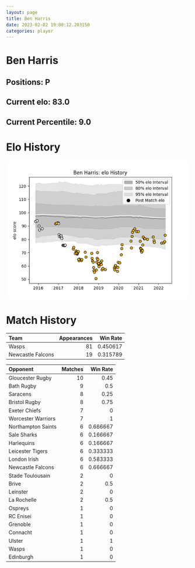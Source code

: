 ```yaml
---  
layout: page  
title: Ben Harris  
date: 2023-02-02 19:00:12.203150  
categories: player  
---
```

# Ben Harris

## Positions: P

## Current elo: 83.0

## Current Percentile: 9.0

# Elo History


![elo history](history_BenHarris.png)
# Match History


| Team              |   Appearances |   Win Rate |
|:------------------|--------------:|-----------:|
| Wasps             |            81 |   0.450617 |
| Newcastle Falcons |            19 |   0.315789 |

| Opponent           |   Matches |   Win Rate |
|:-------------------|----------:|-----------:|
| Gloucester Rugby   |        10 |   0.45     |
| Bath Rugby         |         9 |   0.5      |
| Saracens           |         8 |   0.25     |
| Bristol Rugby      |         8 |   0.75     |
| Exeter Chiefs      |         7 |   0        |
| Worcester Warriors |         7 |   1        |
| Northampton Saints |         6 |   0.666667 |
| Sale Sharks        |         6 |   0.166667 |
| Harlequins         |         6 |   0.166667 |
| Leicester Tigers   |         6 |   0.333333 |
| London Irish       |         6 |   0.583333 |
| Newcastle Falcons  |         6 |   0.666667 |
| Stade Toulousain   |         2 |   0        |
| Brive              |         2 |   0.5      |
| Leinster           |         2 |   0        |
| La Rochelle        |         2 |   0.5      |
| Ospreys            |         1 |   0        |
| RC Enisei          |         1 |   0        |
| Grenoble           |         1 |   0        |
| Connacht           |         1 |   0        |
| Ulster             |         1 |   1        |
| Wasps              |         1 |   0        |
| Edinburgh          |         1 |   0        |